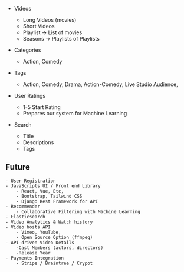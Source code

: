 - Videos 
    - Long Videos (movies)
    - Short Videos
    - Playlist -> List of movies
    - Seasons -> Playlists of Playlists

- Categories
    - Action, Comedy
- Tags
    - Action, Comedy, Drama, Action-Comedy, Live Studio Audience,
- User Ratings
    - 1-5 Start Rating
    - Prepares our system for Machine Learning
- Search
    - Title
    - Descriptions
    - Tags

## Future
    - User Registration
    - JavaScripts UI / Front end Library
        - React, Vue, Etc,
        - Bootstrap, Tailwind CSS
        - Django Rest Framework for API
    - Recommender
        - Collaborative Filtering with Machine Learning
    - Elasticsearch
    - Video Analytics & Watch history
    - Video hosts API
        - Vimeo, YouTube,
        - Open Source Option (ffmpeg)
    - API-driven Video Details
        -Cast Members (actors, directors)
        -Release Year
    - Payments Integration
        - Stripe / Braintree / Crypot